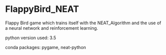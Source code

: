 # FlappyBird_NEAT

Flappy Bird game which trains itself with the NEAT_Algorithm and the use of a neural network and reinforcement learning.

python version used: 3.5

conda packages: pygame, neat-python
